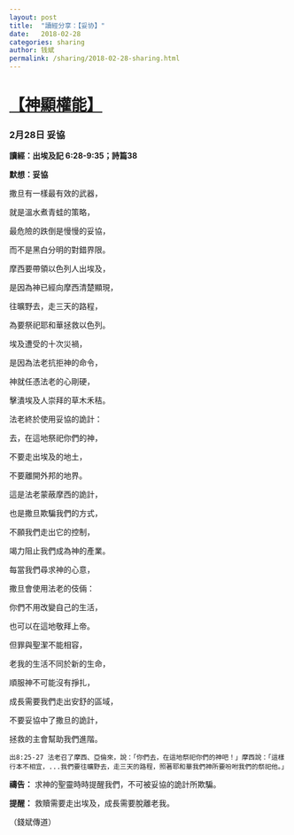 ```yaml
---
layout: post
title:  "讀經分享：【妥协】"
date:   2018-02-28
categories: sharing
author: 钱斌
permalink: /sharing/2018-02-28-sharing.html
---
```


[【神顯權能】](/daily/2018-02-28-daily.html)
===========

### 2月28日 妥協

**讀經：出埃及記 6:28-9:35；詩篇38**

**默想：妥協**

撒旦有一樣最有效的武器，

就是溫水煮青蛙的策略，

最危險的跌倒是慢慢的妥協，

而不是黑白分明的對錯界限。

摩西要帶領以色列人出埃及，

是因為神已經向摩西清楚顯現，

往曠野去，走三天的路程，

為要祭祀耶和華拯救以色列。

埃及遭受的十次災禍，

是因為法老抗拒神的命令，

神就任憑法老的心剛硬，

擊潰埃及人崇拜的草木禾秸。

法老終於使用妥協的詭計：

去，在這地祭祀你們的神，

不要走出埃及的地土，

不要離開外邦的地界。

這是法老蒙蔽摩西的詭計，

也是撒旦欺騙我們的方式，

不願我們走出它的控制，

竭力阻止我們成為神的產業。

每當我們尋求神的心意，

撒旦會使用法老的伎倆：

你們不用改變自己的生活，

也可以在這地敬拜上帝。

但罪與聖潔不能相容，

老我的生活不同於新的生命，

順服神不可能沒有掙扎，

成長需要我們走出安舒的區域，

不要妥協中了撒旦的詭計，

拯救的主會幫助我們進階。

`出8:25-27 法老召了摩西、亞倫來，說：「你們去，在這地祭祀你們的神吧！」摩西說：「這樣行本不相宜，...我們要往曠野去，走三天的路程，照著耶和華我們神所要吩咐我們的祭祀他。」
`

**禱告：**
求神的聖靈時時提醒我們，不可被妥協的詭計所欺騙。

**提醒：**
救贖需要走出埃及，成長需要脫離老我。

（錢斌傳道）

